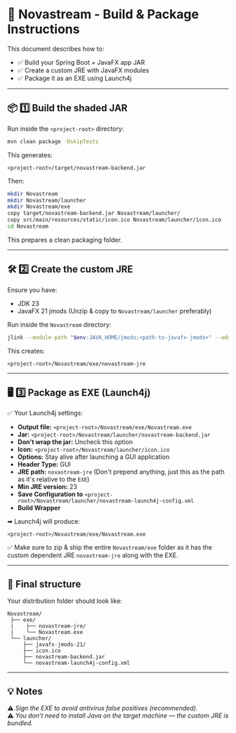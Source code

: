 # 🚀 Novastream - Build & Package Instructions

This document describes how to:

- ✅ Build your Spring Boot + JavaFX app JAR
- ✅ Create a custom JRE with JavaFX modules
- ✅ Package it as an EXE using Launch4j

---

## 📦 **1️⃣ Build the shaded JAR**

Run inside the `<project-root>` directory:

```bash
mvn clean package -DskipTests
```

This generates:

```
<project-root>/target/novastream-backend.jar
```

Then:

```bash
mkdir Novastream
mkdir Novastream/launcher
mkdir Novastream/exe
copy target/novastream-backend.jar Novastream/launcher/
copy src/main/resources/static/icon.ico Novastream/launcher/icon.ico
cd Novastream
```

This prepares a clean packaging folder.

---

## 🛠 **2️⃣ Create the custom JRE**

Ensure you have:

- JDK 23
- JavaFX 21 jmods (Unzip & copy to `Novastream/launcher` preferably)

Run inside the `Novastream` directory:

```bash
jlink --module-path "$env:JAVA_HOME/jmods;<path-to-javafx-jmods>" --add-modules java.base,java.logging,java.management,java.desktop,java.naming,java.security.jgss,java.instrument,java.sql,javafx.controls,javafx.graphics,javafx.fxml --output exe/novastream-jre --strip-debug --compress 2 --no-header-files --no-man-pages
```

This creates:

```
<project-root>/Novastream/exe/novastream-jre
```

---

## 🖥 **3️⃣ Package as EXE (Launch4j)**

✅ Your Launch4j settings:

- **Output file:** `<project-root>/Novastream/exe/Novastream.exe`
- **Jar:** `<project-root>/Novastream/launcher/novastream-backend.jar`
- **Don't wrap the jar:** Uncheck this option
- **Icon:** `<project-root>/Novastream/launcher/icon.ico`
- **Options:** Stay alive after launching a GUI application
- **Header Type:** GUI
- **JRE path:** `novastream-jre` (Don't prepend anything, just this as the path as it's relative to the `EXE`)
- **Min JRE version:** 23
- **Save Configuration to** `<project-root>/Novastream/launcher/novastream-launch4j-config.xml`
- **Build Wrapper**

➡ Launch4j will produce:

```
<project-root>/Novastream/exe/Novastream.exe
```

✅ Make sure to zip & ship the entire `Novastream/exe` folder as it has the custom dependent JRE `novastream-jre` along with the EXE.

---

## 📁 **Final structure**

Your distribution folder should look like:

```
Novastream/
 ├── exe/
 |    ├── novastream-jre/
 |    └── Novastream.exe
 └── launcher/
     ├── javafx-jmods-21/
     ├── icon.ico
     ├── novastream-backend.jar
     └── novastream-launch4j-config.xml
```

---

## 💡 Notes

⚠ _Sign the EXE to avoid antivirus false positives (recommended)._  
⚠ _You don’t need to install Java on the target machine — the custom JRE is bundled._

